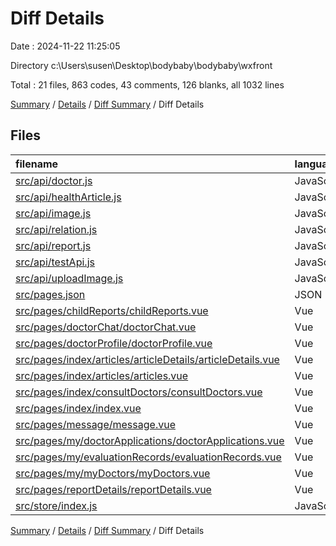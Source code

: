 # Diff Details

Date : 2024-11-22 11:25:05

Directory c:\\Users\\susen\\Desktop\\bodybaby\\bodybaby\\wxfront

Total : 21 files,  863 codes, 43 comments, 126 blanks, all 1032 lines

[Summary](results.md) / [Details](details.md) / [Diff Summary](diff.md) / Diff Details

## Files
| filename | language | code | comment | blank | total |
| :--- | :--- | ---: | ---: | ---: | ---: |
| [src/api/doctor.js](/src/api/doctor.js) | JavaScript | 15 | 0 | 3 | 18 |
| [src/api/healthArticle.js](/src/api/healthArticle.js) | JavaScript | 55 | 4 | 9 | 68 |
| [src/api/image.js](/src/api/image.js) | JavaScript | 41 | 5 | 4 | 50 |
| [src/api/relation.js](/src/api/relation.js) | JavaScript | 85 | 6 | 20 | 111 |
| [src/api/report.js](/src/api/report.js) | JavaScript | 14 | 0 | 0 | 14 |
| [src/api/testApi.js](/src/api/testApi.js) | JavaScript | 51 | 13 | 26 | 90 |
| [src/api/uploadImage.js](/src/api/uploadImage.js) | JavaScript | -27 | 0 | -4 | -31 |
| [src/pages.json](/src/pages.json) | JSON | 12 | 0 | -2 | 10 |
| [src/pages/childReports/childReports.vue](/src/pages/childReports/childReports.vue) | Vue | 3 | 0 | 0 | 3 |
| [src/pages/doctorChat/doctorChat.vue](/src/pages/doctorChat/doctorChat.vue) | Vue | 64 | -1 | 7 | 70 |
| [src/pages/doctorProfile/doctorProfile.vue](/src/pages/doctorProfile/doctorProfile.vue) | Vue | 4 | -1 | 0 | 3 |
| [src/pages/index/articles/articleDetails/articleDetails.vue](/src/pages/index/articles/articleDetails/articleDetails.vue) | Vue | 149 | 4 | 17 | 170 |
| [src/pages/index/articles/articles.vue](/src/pages/index/articles/articles.vue) | Vue | 177 | 2 | 25 | 204 |
| [src/pages/index/consultDoctors/consultDoctors.vue](/src/pages/index/consultDoctors/consultDoctors.vue) | Vue | 60 | 1 | 5 | 66 |
| [src/pages/index/index.vue](/src/pages/index/index.vue) | Vue | -4 | 5 | 0 | 1 |
| [src/pages/message/message.vue](/src/pages/message/message.vue) | Vue | 2 | 0 | 0 | 2 |
| [src/pages/my/doctorApplications/doctorApplications.vue](/src/pages/my/doctorApplications/doctorApplications.vue) | Vue | 23 | 1 | 3 | 27 |
| [src/pages/my/evaluationRecords/evaluationRecords.vue](/src/pages/my/evaluationRecords/evaluationRecords.vue) | Vue | 53 | 1 | 10 | 64 |
| [src/pages/my/myDoctors/myDoctors.vue](/src/pages/my/myDoctors/myDoctors.vue) | Vue | 15 | 0 | 0 | 15 |
| [src/pages/reportDetails/reportDetails.vue](/src/pages/reportDetails/reportDetails.vue) | Vue | 7 | 0 | -1 | 6 |
| [src/store/index.js](/src/store/index.js) | JavaScript | 64 | 3 | 4 | 71 |

[Summary](results.md) / [Details](details.md) / [Diff Summary](diff.md) / Diff Details